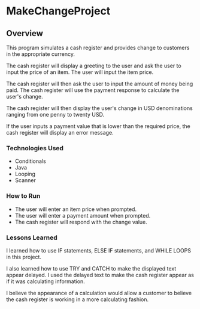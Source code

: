 # MakeChangeProject

## Overview

 This program simulates a cash register and provides change to customers in the appropriate currency. 
  
  The cash register will display a greeting to the user and ask the user to input the price of an item. The user will input the item price. 
  
  The cash register will then ask the user to input the amount of money being paid. The cash register will use the payment response to calculate the user's change. 
  
  The cash register will then display the user's change in USD denominations ranging from one penny to twenty USD. 
  
  If the user inputs a payment value that is lower than the required price, the cash register will display an error message.

### Technologies Used

 - Conditionals
 - Java
 - Looping
 - Scanner

### How to Run

- The user will enter an item price when prompted. 
- The user will enter a payment amount when prompted. 
- The cash register will respond with the change value.

### Lessons Learned

 I learned how to use IF statements, ELSE IF statements, and WHILE LOOPS in this project. 

 I also learned how to use TRY and CATCH to make the displayed text appear delayed. I used the delayed text to make the cash register appear as if it was calculating information. 
 
 I believe the appearance of a calculation would allow a customer to believe the cash register is working in a more calculating fashion. 
